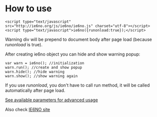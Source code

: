 # How to use #
```
<script type="text/javascript" src="http://ie6no.org/js/ie6no/ie6no.js" charset="utf-8"></script>
<script type="text/javascript">ie6no({runonload:true});</script>
```
Warning div will be prepend to document body after page load (because _runonload_ is true).

After creating ie6no object you can hide and show warning popup:
```
var warn = ie6no(); //initialization
warn.run(); //create and show popup
warn.hide(); //hide warning
warn.show(); //show warning again
```
If you use _runonload_, you don't have to call run method,
it will be called automatically after page load.

[See available parameters for advanced usage](http://code.google.com/p/ie6no/wiki/Parameters)

Also check [IE6NO site](http://ie6no.org/ie6warnjs.ie6no)